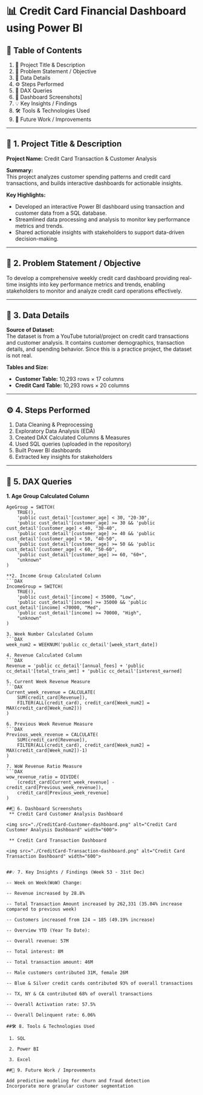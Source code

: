 # 📊 Credit Card Financial Dashboard using Power BI

## 📖 Table of Contents
1. 📝 Project Title & Description
2. 🎯 Problem Statement / Objective
3. 💾 Data Details
4. ⚙️ Steps Performed
5. 📐 DAX Queries
6. 📸 Dashboard Screenshots]
7. 💡 Key Insights / Findings
8. 🛠️ Tools & Technologies Used
9. 🚀 Future Work / Improvements

---

## 📝 1. Project Title & Description

**Project Name:** Credit Card Transaction & Customer Analysis  

**Summary:**  
This project analyzes customer spending patterns and credit card transactions, and builds interactive dashboards for actionable insights.  

**Key Highlights:**  
- Developed an interactive Power BI dashboard using transaction and customer data from a SQL database.  
- Streamlined data processing and analysis to monitor key performance metrics and trends.  
- Shared actionable insights with stakeholders to support data-driven decision-making.

---

## 🎯 2. Problem Statement / Objective

To develop a comprehensive weekly credit card dashboard providing real-time insights into key performance metrics and trends, enabling stakeholders to monitor and analyze credit card operations effectively.

---

## 💾 3. Data Details

**Source of Dataset:**  
The dataset is from a YouTube tutorial/project on credit card transactions and customer analysis. It contains customer demographics, transaction details, and spending behavior. Since this is a practice project, the dataset is not real.  

**Tables and Size:**  
- **Customer Table:** 10,293 rows × 17 columns  
- **Credit Card Table:** 10,293 rows × 20 columns  

---

## ⚙️ 4. Steps Performed

1. Data Cleaning & Preprocessing  
2. Exploratory Data Analysis (EDA)  
3. Created DAX Calculated Columns & Measures  
4. Used SQL queries (uploaded in the repository)  
5. Built Power BI dashboards  
6. Extracted key insights for stakeholders  

---

## 📐 5. DAX Queries

**1. Age Group Calculated Column**
```DAX
AgeGroup = SWITCH(
    TRUE(),
    'public cust_detail'[customer_age] < 30, "20-30",
    'public cust_detail'[customer_age] >= 30 && 'public cust_detail'[customer_age] < 40, "30-40",
    'public cust_detail'[customer_age] >= 40 && 'public cust_detail'[customer_age] < 50, "40-50",
    'public cust_detail'[customer_age] >= 50 && 'public cust_detail'[customer_age] < 60, "50-60",
    'public cust_detail'[customer_age] >= 60, "60+",
    "unknown"
)

**2. Income Group Calculated Column
```DAX
IncomeGroup = SWITCH(
    TRUE(),
    'public cust_detail'[income] < 35000, "Low",
    'public cust_detail'[income] >= 35000 && 'public cust_detail'[income] <70000, "Med",
    'public cust_detail'[income] >= 70000, "High",
    "unknown"
)

3. Week Number Calculated Column
```DAX
week_num2 = WEEKNUM('public cc_detail'[week_start_date])

4. Revenue Calculated Column
```DAX
Revenue = 'public cc_detail'[annual_fees] + 'public cc_detail'[total_trans_amt] + 'public cc_detail'[interest_earned]

5. Current Week Revenue Measure
```DAX
Current_week_revenue = CALCULATE(
    SUM(credit_card[Revenue]),
    FILTER(ALL(credit_card), credit_card[Week_num2] = MAX(credit_card[Week_num2]))
)

6. Previous Week Revenue Measure
```DAX
Previous_week_revenue = CALCULATE(
    SUM(credit_card[Revenue]),
    FILTER(ALL(credit_card), credit_card[Week_num2] = MAX(credit_card[Week_num2])-1)
)

7. WoW Revenue Ratio Measure
```DAX
wow_revenue_ratio = DIVIDE(
    (credit_card[Current_week_revenue] - credit_card[Previous_week_revenue]),
    credit_card[Previous_week_revenue]
)

##📸 6. Dashboard Screenshots
 ** Credit Card Customer Analysis Dashboard

<img src="./CreditCard-Customer-dashboard.png" alt="Credit Card Customer Analysis Dashboard" width="600">

 ** Credit Card Transaction Dashboard

<img src="./CreditCard-Transaction-dashboard.png" alt="Credit Card Transaction Dashboard" width="600">


##💡 7. Key Insights / Findings (Week 53 - 31st Dec)

-- Week on Week(WoW) Change:

-- Revenue increased by 28.8%

-- Total Transaction Amount increased by 262,331 (35.04% increase compared to previous week)

-- Customers increased from 124 → 185 (49.19% increase)

-- Overview YTD (Year To Date):

-- Overall revenue: 57M

-- Total interest: 8M

-- Total transaction amount: 46M

-- Male customers contributed 31M, female 26M

-- Blue & Silver credit cards contributed 93% of overall transactions

-- TX, NY & CA contributed 68% of overall transactions

-- Overall Activation rate: 57.5%

-- Overall Delinquent rate: 6.06%

##🛠️ 8. Tools & Technologies Used

 1. SQL

 2. Power BI

 3. Excel

##🚀 9. Future Work / Improvements

Add predictive modeling for churn and fraud detection
Incorporate more granular customer segmentation


